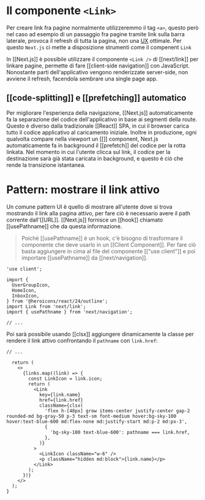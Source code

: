 # Il componente `<Link>`
Per creare link fra pagine normalmente utilizzeremmo il tag `<a>`, questo però nel caso ad esempio di un passaggio fra pagine tramite link sulla barra laterale, provoca il refresh di tutta la pagina, non una [UX](UX) ottimale. Per questo `Next.js` ci mette a disposizione strumenti come il compenent `Link`

In [[Next.js]] è possibile utilizzare il componente `<Link />` di [[next/link]] per linkare pagine, permette di fare [[client-side navigation]] con JavaScript.
Nonostante parti dell'applicativo vengono renderizzate server-side, non avviene il refresh, facendola sembrare una single page app.

## [[code-splitting]] e [[prefetching]] automatico

Per migliorare l'esperienza della navigazione, [[Next.js]] automaticamente fa la separazione del codice dell'applicativo in base ai segmenti della route. Questo è diverso dalla tradizionale [[React]] SPA, in cui il browser carica tutto il codice applicativo al caricamento iniziale.
Inoltre in produzione, ogni qualvolta compare nella viewport un [[<Link>]] component, Next.js automaticamente fa in background il [[prefetch]] del codice per la rotta linkata. Nel momento in cui l'utente clicca sul link, il codice per la destinazione sarà già stata caricata in background, e questo è ciò che rende la transizione istantanea.

# Pattern: mostrare il link attivo

Un comune pattern UI è quello di mostrare all'utente dove si trova mostrando il link alla pagina attivo, per fare ciò è necessario avere il path corrente dall'[[URL]].
[[Next.js]] fornisce un [[hook]] chiamato [[usePathname]] che da questa informazione.

>Poichè [[usePathname]] è un hook, c'è bisogno di trasformare il componente che deve usarlo in un [[Client Component]]. Per fare ciò basta aggiungere in cima al file del componente [["use client"]] e poi importare [[usePathname]] da [[next/navigation]].

```tsx
'use client';
 
import {
  UserGroupIcon,
  HomeIcon,
  InboxIcon,
} from '@heroicons/react/24/outline';
import Link from 'next/link';
import { usePathname } from 'next/navigation';
 
// ...
```

Poi sarà possibile usando [[clsx]] aggiungere dinamicamente la classe per rendere il link attivo confrontando il `pathname` con `link.href`:

```tsx 
// ...

  return (
    <>
      {links.map((link) => {
        const LinkIcon = link.icon;
        return (
          <Link
            key={link.name}
            href={link.href}
            className={clsx(
              'flex h-[48px] grow items-center justify-center gap-2 rounded-md bg-gray-50 p-3 text-sm font-medium hover:bg-sky-100 hover:text-blue-600 md:flex-none md:justify-start md:p-2 md:px-3',
              {
                'bg-sky-100 text-blue-600': pathname === link.href,
              },
            )}
          >
            <LinkIcon className="w-6" />
            <p className="hidden md:block">{link.name}</p>
          </Link>
        );
      })}
    </>
  );
}

```


